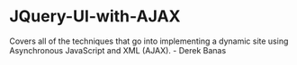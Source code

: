 # JQuery-UI-with-AJAX
Covers all of the techniques that go into implementing a dynamic site using Asynchronous JavaScript and XML (AJAX). - Derek Banas 
